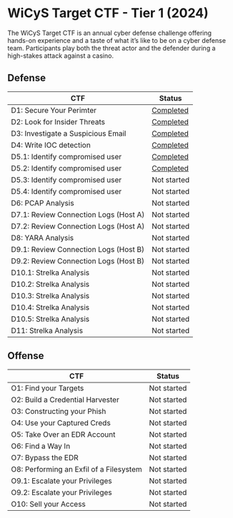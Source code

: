 # WiCyS Target CTF - Tier 1 (2024)
The WiCyS Target CTF is an annual cyber defense challenge offering hands-on experience and a taste of what it’s like to be on a cyber defense team. Participants play both the threat actor and the defender during a high-stakes attack against a casino.

## Defense
| CTF | Status | 
|---  |---     |
| D1: Secure Your Perimter |  [Completed](Defense/D1.md) |
| D2: Look for Insider Threats | [Completed](Defense/D2.md) |
| D3: Investigate a Suspicious Email |  [Completed](Defense/D3.md) |
| D4: Write IOC detection |  [Completed](Defense/D4.md)  |
| D5.1: Identify compromised user | [Completed](Defense/D5.1.md) |
| D5.2: Identify compromised user |  [Completed](Defense/D5.2.md) |
| D5.3: Identify compromised user |  Not started |
| D5.4: Identify compromised user |  Not started |
| D6: PCAP Analysis |  Not started |
| D7.1: Review Connection Logs (Host A) |  Not started |
| D7.2: Review Connection Logs (Host A) |  Not started |
| D8: YARA Analysis |  Not started |
| D9.1: Review Connection Logs (Host B) |  Not started |
| D9.2: Review Connection Logs (Host B) |  Not started |
| D10.1: Strelka Analysis |  Not started |
| D10.2: Strelka Analysis |  Not started |
| D10.3: Strelka Analysis |  Not started |
| D10.4: Strelka Analysis |  Not started |
| D10.5: Strelka Analysis |  Not started |
| D11: Strelka Analysis |  Not started |


## Offense
| CTF | Status | 
|---  |---     |
| O1: Find your Targets |  Not started |
| O2: Build a Credential Harvester | Not started |
| O3: Constructing your Phish |  Not started |
| O4: Use your Captured Creds |  Not started |
| O5: Take Over an EDR Account | Not started |
| O6: Find a Way In |  Not started |
| O7: Bypass the EDR |  Not started |
| O8: Performing an Exfil of a Filesystem |  Not started |
| O9.1: Escalate your Privileges |  Not started |
| O9.2: Escalate your Privileges  |  Not started |
| O10: Sell your Access |  Not started |
